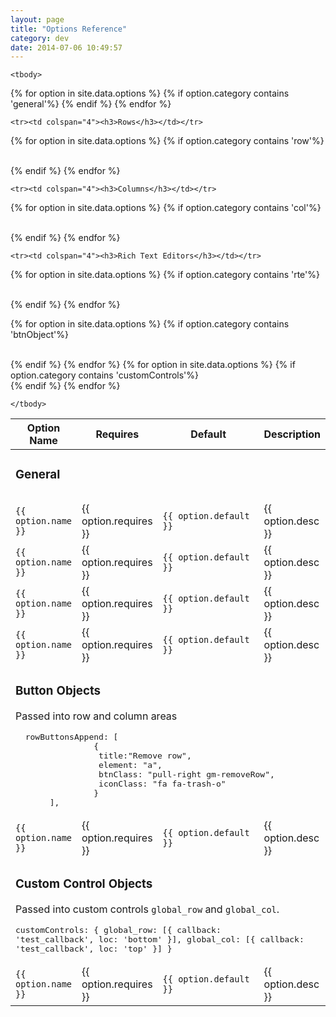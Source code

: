 ```yaml
---
layout: page
title: "Options Reference"
category: dev
date: 2014-07-06 10:49:57
---  
```

<table class="table"> 
	<thead>
	<tr>
		<th>
			Option Name
		</th>
		<th>
			Requires
		</th>
		<th width=350>
			Default
		</th>
		<th>
			Description
		</th>
	</tr>
	</thead>
		 
	<tbody>
<tr><td colspan="4"><h3>General<h3></td></tr>
{% for option in site.data.options %}
	{% if option.category contains 'general'%}
		<tr>
			<td><code>{{ option.name }}</code></td>
			<td>{{ option.requires }}</td>
			<td><code>{{ option.default }}</code></td>
			<td>{{ option.desc }}</td>   
		</tr>
	{% endif %} 
{% endfor %}  

	<tr><td colspan="4"><h3>Rows</h3></td></tr>
{% for option in site.data.options %}
	{% if option.category contains 'row'%}
		<tr>
			<td><code>{{ option.name }}</code></td>
			<td>{{ option.requires }}</td>
			<td><code>{{ option.default }}</code></td>
			<td>{{ option.desc }}</td>   
		</tr>
	{% endif %} 
{% endfor %}  

	<tr><td colspan="4"><h3>Columns</h3></td></tr>
{% for option in site.data.options %}
	{% if option.category contains 'col'%}
		<tr>
			<td><code>{{ option.name }}</code></td>
			<td>{{ option.requires }}</td>
			<td><code>{{ option.default }}</code></td>
			<td>{{ option.desc }}</td>   
		</tr>
	{% endif %} 
{% endfor %}  

	<tr><td colspan="4"><h3>Rich Text Editors</h3></td></tr>
{% for option in site.data.options %}
	{% if option.category contains 'rte'%}
		<tr>
			<td><code>{{ option.name }}</code></td>
			<td>{{ option.requires }}</td>
			<td><code>{{ option.default }}</code></td>
			<td>{{ option.desc }}</td>   
		</tr>
	{% endif %} 
{% endfor %}  
	<tr><td colspan="4"><h3>Button Objects</h3> <p>Passed into row and column areas</p>
<pre>  rowButtonsAppend: [ 
                {
                 title:"Remove row", 
                 element: "a", 
                 btnClass: "pull-right gm-removeRow",
                 iconClass: "fa fa-trash-o"
                }
       ],</pre></td></tr>
{% for option in site.data.options %}
	{% if option.category contains 'btnObject'%}
		<tr>
			<td><code>{{ option.name }}</code></td>
			<td>{{ option.requires }}</td>
			<td><code>{{ option.default }}</code></td>
			<td>{{ option.desc }}</td>   
		</tr>
	{% endif %} 
{% endfor %} 
	<tr><td colspan="4"><h3>Custom Control Objects</h3> <p>Passed into custom controls <code>global_row</code> and <code>global_col</code>.
		<pre>customControls: {
            global_row: [{ callback: 'test_callback', loc: 'bottom' }],
            global_col: [{ callback: 'test_callback', loc: 'top' }]
        }</pre></td></tr>
{% for option in site.data.options %}
	{% if option.category contains 'customControls'%}
		<tr>
			<td><code>{{ option.name }}</code></td>
			<td>{{ option.requires }}</td>
			<td><code>{{ option.default }}</code></td>
			<td>{{ option.desc }}</td>   
		</tr>
	{% endif %} 
{% endfor %} 

	</tbody>
</table>
 
